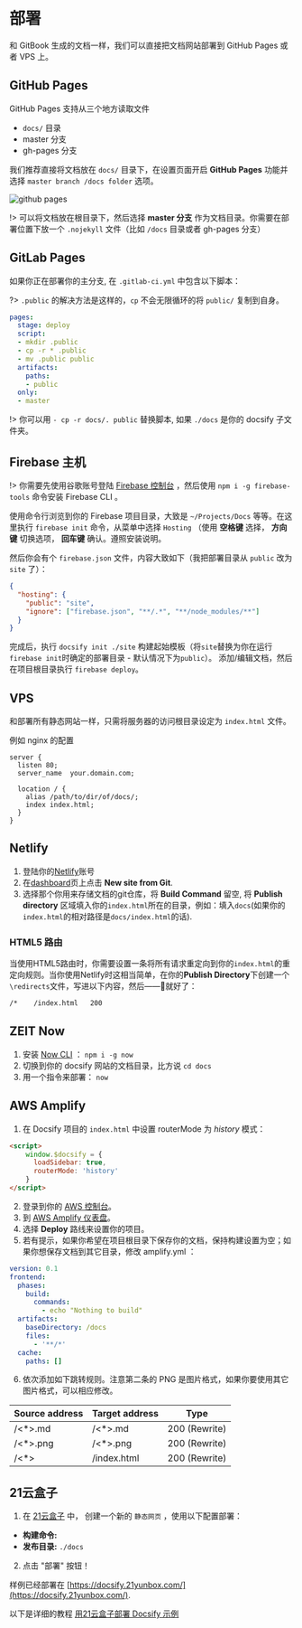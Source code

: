 # 部署

和 GitBook 生成的文档一样，我们可以直接把文档网站部署到 GitHub Pages 或者 VPS 上。

## GitHub Pages

GitHub Pages 支持从三个地方读取文件

- `docs/` 目录
- master 分支
- gh-pages 分支

我们推荐直接将文档放在 `docs/` 目录下，在设置页面开启 **GitHub Pages** 功能并选择 `master branch /docs folder` 选项。

![github pages](../_images/deploy-github-pages.png)

!> 可以将文档放在根目录下，然后选择 **master 分支** 作为文档目录。你需要在部署位置下放一个 `.nojekyll` 文件（比如 `/docs` 目录或者 gh-pages 分支）

## GitLab Pages

如果你正在部署你的主分支, 在 `.gitlab-ci.yml` 中包含以下脚本：

?> `.public` 的解决方法是这样的，`cp` 不会无限循环的将 `public/` 复制到自身。

```YAML
pages:
  stage: deploy
  script:
  - mkdir .public
  - cp -r * .public
  - mv .public public
  artifacts:
    paths:
    - public
  only:
  - master
```

!> 你可以用 `- cp -r docs/. public` 替换脚本, 如果 `./docs` 是你的 docsify 子文件夹。

## Firebase 主机

!> 你需要先使用谷歌账号登陆 [Firebase 控制台](https://console.firebase.google.com) ，然后使用 `npm i -g firebase-tools` 命令安装 Firebase CLI 。

使用命令行浏览到你的 Firebase 项目目录，大致是 `~/Projects/Docs` 等等。在这里执行 `firebase init` 命令，从菜单中选择 `Hosting` （使用 **空格键** 选择， **方向键** 切换选项， **回车键** 确认。遵照安装说明。

然后你会有个 `firebase.json` 文件，内容大致如下（我把部署目录从 `public` 改为 `site` 了）：

```json
{
  "hosting": {
    "public": "site",
    "ignore": ["firebase.json", "**/.*", "**/node_modules/**"]
  }
}
```

完成后，执行 `docsify init ./site` 构建起始模板（将`site`替换为你在运行`firebase init`时确定的部署目录 - 默认情况下为`public`）。 添加/编辑文档，然后在项目根目录执行 `firebase deploy`。

## VPS

和部署所有静态网站一样，只需将服务器的访问根目录设定为 `index.html` 文件。

例如 nginx 的配置

```nginx
server {
  listen 80;
  server_name  your.domain.com;

  location / {
    alias /path/to/dir/of/docs/;
    index index.html;
  }
}
```

## Netlify

1.  登陆你的[Netlify](https://www.netlify.com/)账号
2.  在[dashboard](https://app.netlify.com/)页上点击 **New site from Git**.
3.  选择那个你用来存储文档的git仓库，将 **Build Command** 留空, 将 **Publish directory** 区域填入你的`index.html`所在的目录，例如：填入`docs`(如果你的`index.html`的相对路径是`docs/index.html`的话).

### HTML5 路由

当使用HTML5路由时，你需要设置一条将所有请求重定向到你的`index.html`的重定向规则。当你使用Netlify时这相当简单，在你的**Publish Directory**下创建一个`\redirects`文件，写进以下内容，然后——:tada:就好了：

```sh
/*    /index.html   200
```

## ZEIT Now

1. 安装 [Now CLI](https://zeit.co/download) ： `npm i -g now`
2. 切换到你的 docsify 网站的文档目录，比方说 `cd docs`
3. 用一个指令来部署： `now` 

## AWS Amplify

1. 在 Docsify 项目的 `index.html` 中设置 routerMode 为 *history* 模式：

```html
<script>
    window.$docsify = {
      loadSidebar: true,
      routerMode: 'history'
    }
</script>
```

2. 登录到你的 [AWS 控制台](https://aws.amazon.com)。
3. 到 [AWS Amplify 仪表盘](https://aws.amazon.com/amplify)。
4. 选择 **Deploy** 路线来设置你的项目。
5. 若有提示，如果你希望在项目根目录下保存你的文档，保持构建设置为空；如果你想保存文档到其它目录，修改 amplify.yml ：

```yml
version: 0.1
frontend:
  phases:
    build:
      commands: 
        - echo "Nothing to build"
  artifacts:
    baseDirectory: /docs
    files:
      - '**/*'
  cache:
    paths: []
```


6. 依次添加如下跳转规则。注意第二条的 PNG 是图片格式，如果你要使用其它图片格式，可以相应修改。

| Source address | Target address | Type          |
|----------------|----------------|---------------|
| /<*>.md        | /<*>.md        | 200 (Rewrite) |
| /<*>.png       | /<*>.png       | 200 (Rewrite) |
| /<*>           | /index.html    | 200 (Rewrite) |    

## 21云盒子

1. 在 [21云盒子](https://www.21yunbox.com) 中， 创建一个新的 `静态网页` ，使用以下配置部署：

- **构建命令:** ` `
- **发布目录:** `./docs`

2. 点击 "部署" 按钮！

样例已经部署在 [https://docsify.21yunbox.com/](https://docsify.21yunbox.com/).

以下是详细的教程 [用21云盒子部署 Docsify 示例](https://www.21yunbox.com/docs/v2/static.html#docsify)
